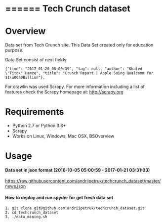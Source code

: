 ======
 Tech Crunch dataset
======

Overview
========

Data set from  Tech Crunch site. This Data Set created only for education purpose.

Data Set consist of next fields:
```
{"time": "2017-01-20 08:00:39", "tag": null, "author": "Khaled \"Tito\" Hamze", "title": "Crunch Report | Apple Suing Qualcomm for $1\u00a0Billion"},
```

For crawlin was used Scrapy. For more information including a list of features check the Scrapy homepage at: http://scrapy.org

Requirements
============

* Python 2.7 or Python 3.3+
* Scrapy
* Works on Linux, Windows, Mac OSX, BSOverview

Usage
============

#### Data set in json format (2016-10-05 05:00:59 - 2017-01-21 03:31:03)

https://raw.githubusercontent.com/andriipetruk/techcrunch_dataset/master/news.json


#### How to deploy and run spyder for get fresh data set
```
1. git clone git@github.com:andriipetruk/techcrunch_dataset.git
2. cd techcrunch_dataset
3. ./data_mining.sh
```

